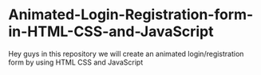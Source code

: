 # Animated-Login-Registration-form-in-HTML-CSS-and-JavaScript
Hey guys in this repository we will create an animated login/registration form by using HTML CSS and JavaScript
